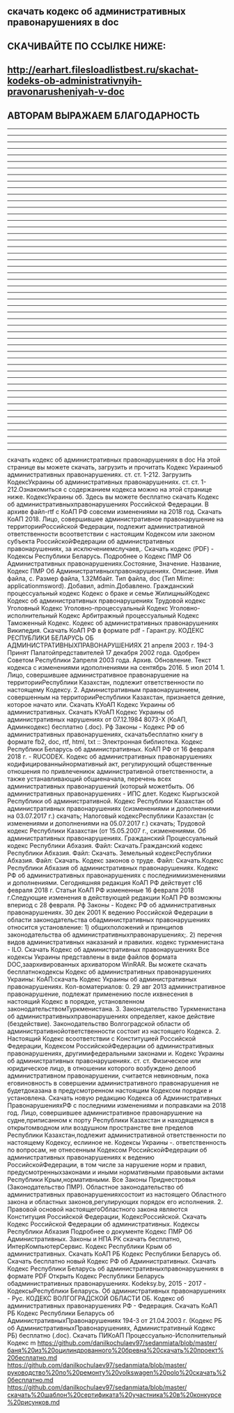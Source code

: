 скачать кодекс об административных правонарушениях в doc
--------------------------------------------------
СКАЧИВАЙТЕ ПО ССЫЛКЕ НИЖЕ:
--------------------------------------------------
http://earhart.filesloadlistbest.ru/skachat-kodeks-ob-administrativnyih-pravonarusheniyah-v-doc
--------------------------------------------------
АВТОРАМ ВЫРАЖАЕМ БЛАГОДАРНОСТЬ
--------------------------------------------------
--------------------------------------------------
--------------------------------------------------
--------------------------------------------------
--------------------------------------------------
--------------------------------------------------
--------------------------------------------------
--------------------------------------------------
--------------------------------------------------
--------------------------------------------------
--------------------------------------------------
--------------------------------------------------
--------------------------------------------------
--------------------------------------------------
--------------------------------------------------
--------------------------------------------------
--------------------------------------------------
--------------------------------------------------
--------------------------------------------------
--------------------------------------------------
--------------------------------------------------
--------------------------------------------------
--------------------------------------------------
--------------------------------------------------
--------------------------------------------------
--------------------------------------------------
--------------------------------------------------
--------------------------------------------------
--------------------------------------------------
--------------------------------------------------
--------------------------------------------------
--------------------------------------------------
--------------------------------------------------
--------------------------------------------------
--------------------------------------------------
--------------------------------------------------
--------------------------------------------------
--------------------------------------------------
--------------------------------------------------
--------------------------------------------------
--------------------------------------------------
--------------------------------------------------
--------------------------------------------------
--------------------------------------------------
--------------------------------------------------
--------------------------------------------------
--------------------------------------------------
--------------------------------------------------
--------------------------------------------------
--------------------------------------------------
--------------------------------------------------
скачать кодекс об административных правонарушениях в doc На этой странице вы можете скачать, загрузить и прочитать Кодекс Украиныоб административных правонарушениях. ст. ст. 1-212. Загрузить КодексУкраины об административных правонарушениях. ст. ст. 1-212.Ознакомиться с содержанием кодекса можно на этой странице ниже. КодексУкраины об. Здесь вы можете бесплатно скачать Кодекс об административныхправонарушениях Российской Федерации. В архиве файл-rtf с КоАП РФ совсеми изменениями на 2018 год. Скачать КоАП 2018. Лицо, совершившее административное правонарушение на территорииРоссийской Федерации, подлежит административной ответственности всоответствии с настоящим Кодексом или законом субъекта РоссийскойФедерации об административных правонарушениях, за исключениемслучаев,. Скачать кодекс (PDF) - Кодексы Республики Беларусь. Подробнее о Кодекс ПМР Об Административных правонарушениях.Состояние, Значение. Название, Кодекс ПМР Об Административныхправонарушениях. Описание. Имя файла, c. Размер файла, 1.32Мбайт. Тип файла, doc (Тип Mime: applicationmsword). Добавил, admin.Добавлено. Гражданский процессуальный кодекс  Кодекс о браке и семье  ЖилищныйКодекс  Кодекс об административных правонарушениях  Трудовой кодекс Уголовный Кодекс  Уголовно-процессуальный Кодекс  Уголовно-исполнительный Кодекс  Арбитражный процессуальный Кодекс Таможенный Кодекс. Кодекс об административных правонарушениях  Википедия. Скачать КоАП РФ в формате pdf - Гарант.ру. КОДЕКС РЕСПУБЛИКИ БЕЛАРУСЬ ОБ АДМИНИСТРАТИВНЫХПРАВОНАРУШЕНИЯХ 21 апреля 2003 г.  194-З Принят Палатойпредставителей 17 декабря 2002 года. Одобрен Советом Республики 2апреля 2003 года. Архив. Обновление. Текст кодекса с изменениями идополнениями на сентябрь 2016. 5 июл 2014  1. Лицо, совершившее административное правонарушение на территорииРеспублики Казахстан, подлежит ответственности по настоящему Кодексу. 2. Административным правонарушением, совершенным на территорииРеспублики Казахстан, признается деяние, которое начато или. Скачать КУоАП Кодекс Украины об административных. Скачать КУоАП Кодекс Украины об административных нарушениях от 07.12.1984  8073-X (КоАП, Админкодекс) бесплатно (.doc). Рф Законы - Кодекс РФ об административных правонарушениях, скачатьбесплатно книгу в формате fb2, doc, rtf, html, txt :: Электронная библиотека.
Кодекс Республики Беларусь об административных. КоАП РФ  от 16 февраля 2018 г. - RUCODEX. Кодекс об административных правонарушениях  кодифицированныйнормативный акт, регулирующий общественные отношения по привлечениюк административной ответственности, а также устанавливающий общиеначала, перечень всех административных правонарушений (который можетбыть. Об административных правонарушениях - ИПС длет. Кодекс Кыргызской Республики об административной. Кодекс Республики Казахстан об административных правонарушениях (сизменениями и дополнениями на 03.07.2017 г.)  скачать; Налоговый кодексРеспублики Казахстан (с изменениями и дополнениями на 05.07.2017 г.) скачать; Трудовой кодекс Республики Казахстан (от 15.05.2007 г., сизменениями. Об административных правонарушениях. Гражданский Процессуальный кодекс Республики Абхазия. Файл: Скачать.Гражданский кодекс Республики Абхазия. Файл: Скачать. Земельный кодексРеспублики Абхазия. Файл: Скачать. Кодекс законов о труде. Файл: Скачать.Кодекс Республики Абхазия об административных правонарушениях. Кодекс РФ об административных правонарушениях с последнимиизменениями и дополнениями. Сегодняшняя редакция КоАП РФ действует с16 февраля 2018 г. Статьи КоАП РФ измененные 16 февраля 2018 г.Следующие изменения в действующей редакции КоАП РФ возможны впериод с 28 февраля. Рф Законы - Кодекс РФ об административных правонарушениях. 30 дек 2001  К ведению Российской Федерации в области законодательства обадминистративных правонарушениях относится установление: 1) общихположений и принципов законодательства об административныхправонарушениях;. 2) перечня видов административных наказаний и правилих. кодекс туркменистана - ILO. Скачать Кодекс об административных правонарушениях
Все кодексы Украины представлены в виде файлов формата DOC,заархивированных архиватором WinRAR. Вы можете скачать бесплатнокодексы  Кодекс об административных правонарушениях Украины: КоАП:скачать Кодекс Украины об административных правонарушениях. Кол-воматериалов: 0. 29 авг 2013  административное правонарушение, подлежат применению после ихвнесения в настоящий Кодекс в порядке, установленном законодательствомТуркменистана. 3. Законодательство Туркменистана об административныхправонарушениях определяет, какое действие (бездействие). Законодательство Волгоградской области об административнойответственности состоит из настоящего Кодекса. 2. Настоящий Кодекс всоответствии с Конституцией Российской Федерации, Кодексом РоссийскойФедерации об административных правонарушениях, другимифедеральными законами и. Кодекс Украины об административных правонарушениях. ст. ст. Физическое или юридическое лицо, в отношении которого возбуждено делооб административном правонарушении, считается невиновным, пока еговиновность в совершении административного правонарушения не будетдоказана в предусмотренном настоящим Кодексом порядке и установлена. Скачать новую редакцию Кодекса об Административных ПравонарушенияхРФ с последними изменениями и поправками на 2018 год. Лицо, совершившее административное правонарушение на судне,приписанном к порту Республики Казахстан и находящемся в открытомводном или воздушном пространстве вне пределов Республики Казахстан,подлежит административной ответственности по настоящему Кодексу, еслииное не. Кодексы Украины -. ответственность по вопросам, не отнесенным Кодексом РоссийскойФедерации об административных правонарушениях к ведению РоссийскойФедерации, в том числе за нарушение норм и правил, предусмотренныхзаконами и иными нормативными правовыми актами Республики Крым,нормативными. Все Законы Приднестровья (Законодательство ПМР). Областное законодательство об административных правонарушенияхсостоит из настоящего Областного закона и областных законов,регулирующих порядок его исполнения. 2. Правовой основой настоящегоОбластного закона являются Конституция Российской Федерации, КодексРоссийской. Скачать Кодекс Российской Федерации об административных. Кодексы Республики Абхазия
Подробнее о документе  Кодекс ПМР Об Административных. Законы и НПА РК скачать бесплатно, ИнтерКомпьютерСервис. Кодекс Республики Крым об административных. Скачать КоАП РБ Кодекс Республики Беларусь об. Скачать бесплатно новый Кодекс РФ об Административных. Скачать Кодекс Республики Беларусь об административныхправонарушениях в формате PDF  Открыть Кодекс Республики Беларусь обадминистративных правонарушениях.  Kodeksy.by, 2015 - 2017 - КодексыРеспублики Беларусь. Об административных правонарушениях - Рус. КОДЕКС ВОЛГОГРАДСКОЙ ОБЛАСТИ ОБ. Кодекс об административных правонарушениях РФ - Федерация. Скачать КоАП РБ Кодекс Республики Беларусь об АдминистративныхПравонарушениях 194-З от 21.04.2003 г. (Кодекс РБ об АдминистративныхПравонарушениях, Административный Кодекс РБ) бесплатно (.doc). Скачать ПИКоАП Процессуально-Исполнительный Кодекс m
https://github.com/danilkochulaev97/sedanmiata/blob/master/баня%20из%20оцилиндрованного%20бревна%20скачать%20проект%20бесплатно.md
https://github.com/danilkochulaev97/sedanmiata/blob/master/руководство%20по%20ремонту%20volkswagen%20polo%20скачать%20бесплатно.md
https://github.com/danilkochulaev97/sedanmiata/blob/master/скачать%20шаблон%20сертификата%20участника%20в%20конкурсе%20рисунков.md